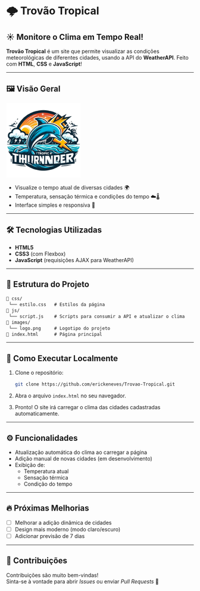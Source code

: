# 🌩️ Trovão Tropical

## ☀️ Monitore o Clima em Tempo Real!

**Trovão Tropical** é um site que permite visualizar as condições meteorológicas de diferentes cidades, usando a API do **WeatherAPI**. Feito com **HTML**, **CSS** e **JavaScript**!

---

## 🖼️ Visão Geral

<img src="images/logo.png" alt="Logo do Trovão Tropical" width="200"/>

- Visualize o tempo atual de diversas cidades 🌍
- Temperatura, sensação térmica e condições do tempo ☁️🌡️
- Interface simples e responsiva 📱

---

## 🛠️ Tecnologias Utilizadas

- **HTML5**  
- **CSS3** (com Flexbox)
- **JavaScript** (requisições AJAX para WeatherAPI)

---

## 📂 Estrutura do Projeto

```
📁 css/
 └── estilo.css   # Estilos da página
📁 js/
 └── script.js    # Scripts para consumir a API e atualizar o clima
📁 images/
 └── logo.png     # Logotipo do projeto
📄 index.html      # Página principal
```

---

## 🚀 Como Executar Localmente

1. Clone o repositório:
   ```bash
   git clone https://github.com/erickeneves/Trovao-Tropical.git
   ```

2. Abra o arquivo `index.html` no seu navegador.

3. Pronto! O site irá carregar o clima das cidades cadastradas automaticamente.

---

## ⚙️ Funcionalidades

- Atualização automática do clima ao carregar a página
- Adição manual de novas cidades (em desenvolvimento)
- Exibição de:
  - Temperatura atual
  - Sensação térmica
  - Condição do tempo

---

## 🔥 Próximas Melhorias

- [ ] Melhorar a adição dinâmica de cidades
- [ ] Design mais moderno (modo claro/escuro)
- [ ] Adicionar previsão de 7 dias

---

## 📢 Contribuições

Contribuições são muito bem-vindas!  
Sinta-se à vontade para abrir *Issues* ou enviar *Pull Requests* 🌟
